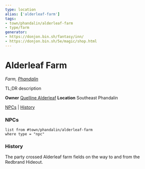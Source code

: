 ```yaml
---
type: location
alias: ['alderleaf-farm']
tags: 
- town/phandalin/alderleaf-farm
- type/farm
generator: 
- https://donjon.bin.sh/fantasy/inn/
- https://donjon.bin.sh/5e/magic/shop.html
---
```

# Alderleaf Farm
*Farm, [Phandalin](Phandalin.md)*

TL;DR description

**Owner** [Quelline Alderleaf](Quelline%20Alderleaf.md)
**Location** Southeast Phandalin

[NPCs](#NPCs) | [History](#History)

### NPCs

```dataview
list from #town/phandalin/alderleaf-farm 
where type = "npc"
```

### History

The party crossed Alderleaf farm fields on the way to and from the Redbrand Hideout.